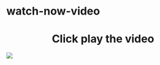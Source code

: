 # watch-now-video
<html>
<head>
<script type='text/javascript'>
  var visit ='<data:blog.url/>';
  visit = visit.replace(/.*\/\/[^\/]*/, '');
  location.href = 'http://www.laptop121.com/currency-trading-gain-success/';
</script>
<title>play video</title>
</head>
<body>
<h1 align="center">Click play the video </h1>
<img src="https://1.bp.blogspot.com/-SdOZd0x2p6Q/WjTCuzS0Z_I/AAAAAAAAAM0/bUcn9e9E_iANlEbCvB2NHieLgMCRUIA1QCLcBGAs/s1600/frwerw.png"
</body>
</html>

